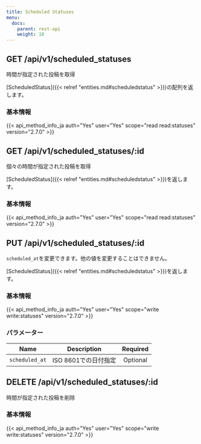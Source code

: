 ```yaml
---
title: Scheduled Statuses
menu:
  docs:
    parent: rest-api
    weight: 10
---
```


## GET /api/v1/scheduled_statuses

時間が指定された投稿を取得

[ScheduledStatus]({{< relref "entities.md#scheduledstatus" >}})の配列を返します。

### 基本情報

{{< api_method_info_ja auth="Yes" user="Yes" scope="read read:statuses" version="2.7.0" >}}

## GET /api/v1/scheduled_statuses/:id

個々の時間が指定された投稿を取得

[ScheduledStatus]({{< relref "entities.md#scheduledstatus" >}})を返します。

### 基本情報

{{< api_method_info_ja auth="Yes" user="Yes" scope="read read:statuses" version="2.7.0" >}}

## PUT /api/v1/scheduled_statuses/:id

`scheduled_at`を変更できます。他の値を変更することはできません。

[ScheduledStatus]({{< relref "entities.md#scheduledstatus" >}})を返します。

### 基本情報

{{< api_method_info_ja auth="Yes" user="Yes" scope="write write:statuses" version="2.7.0" >}}

### パラメーター

|Name|Description|Required|
|----|-----------|:------:|
| `scheduled_at` | ISO 8601での日付指定 | Optional |

## DELETE /api/v1/scheduled_statuses/:id

時間が指定された投稿を削除

### 基本情報

{{< api_method_info_ja auth="Yes" user="Yes" scope="write write:statuses" version="2.7.0" >}}
